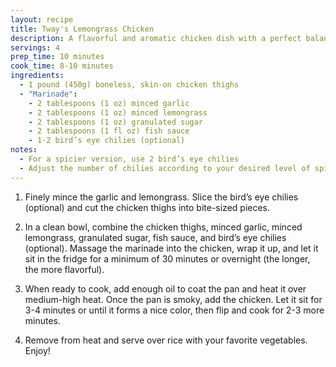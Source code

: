```yaml
---
layout: recipe
title: Tway's Lemongrass Chicken
description: A flavorful and aromatic chicken dish with a perfect balance of sweet, sour, and spicy flavors
servings: 4
prep_time: 10 minutes
cook_time: 8-10 minutes
ingredients:
  - 1 pound (450g) boneless, skin-on chicken thighs
  - "Marinade":
    - 2 tablespoons (1 oz) minced garlic
    - 2 tablespoons (1 oz) minced lemongrass
    - 2 tablespoons (1 oz) granulated sugar
    - 2 tablespoons (1 fl oz) fish sauce
    - 1-2 bird’s eye chilies (optional)
notes:
  - For a spicier version, use 2 bird’s eye chilies
  - Adjust the number of chilies according to your desired level of spiciness
---
```


1. Finely mince the garlic and lemongrass. Slice the bird’s eye chilies (optional) and cut the chicken thighs into bite-sized pieces.

2. In a clean bowl, combine the chicken thighs, minced garlic, minced lemongrass, granulated sugar, fish sauce, and bird’s eye chilies (optional). Massage the marinade into the chicken, wrap it up, and let it sit in the fridge for a minimum of 30 minutes or overnight (the longer, the more flavorful).

3. When ready to cook, add enough oil to coat the pan and heat it over medium-high heat. Once the pan is smoky, add the chicken. Let it sit for 3-4 minutes or until it forms a nice color, then flip and cook for 2-3 more minutes.

4. Remove from heat and serve over rice with your favorite vegetables. Enjoy!
